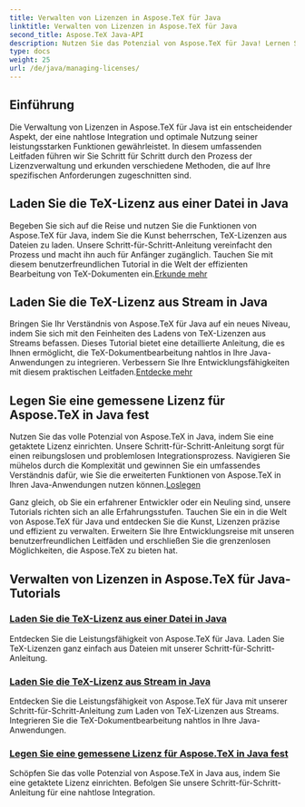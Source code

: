 ```yaml
---
title: Verwalten von Lizenzen in Aspose.TeX für Java
linktitle: Verwalten von Lizenzen in Aspose.TeX für Java
second_title: Aspose.TeX Java-API
description: Nutzen Sie das Potenzial von Aspose.TeX für Java! Lernen Sie, Lizenzen mühelos zu verwalten – laden Sie sie aus einer Datei, streamen Sie sie oder richten Sie mit unseren Schritt-für-Schritt-Anleitungen eine getaktete Lizenz ein.
type: docs
weight: 25
url: /de/java/managing-licenses/
---
```


## Einführung 

Die Verwaltung von Lizenzen in Aspose.TeX für Java ist ein entscheidender Aspekt, der eine nahtlose Integration und optimale Nutzung seiner leistungsstarken Funktionen gewährleistet. In diesem umfassenden Leitfaden führen wir Sie Schritt für Schritt durch den Prozess der Lizenzverwaltung und erkunden verschiedene Methoden, die auf Ihre spezifischen Anforderungen zugeschnitten sind.

## Laden Sie die TeX-Lizenz aus einer Datei in Java

Begeben Sie sich auf die Reise und nutzen Sie die Funktionen von Aspose.TeX für Java, indem Sie die Kunst beherrschen, TeX-Lizenzen aus Dateien zu laden. Unsere Schritt-für-Schritt-Anleitung vereinfacht den Prozess und macht ihn auch für Anfänger zugänglich. Tauchen Sie mit diesem benutzerfreundlichen Tutorial in die Welt der effizienten Bearbeitung von TeX-Dokumenten ein.[Erkunde mehr](./load-license-from-file/)

## Laden Sie die TeX-Lizenz aus Stream in Java

 Bringen Sie Ihr Verständnis von Aspose.TeX für Java auf ein neues Niveau, indem Sie sich mit den Feinheiten des Ladens von TeX-Lizenzen aus Streams befassen. Dieses Tutorial bietet eine detaillierte Anleitung, die es Ihnen ermöglicht, die TeX-Dokumentbearbeitung nahtlos in Ihre Java-Anwendungen zu integrieren. Verbessern Sie Ihre Entwicklungsfähigkeiten mit diesem praktischen Leitfaden.[Entdecke mehr](./load-license-from-stream/)

## Legen Sie eine gemessene Lizenz für Aspose.TeX in Java fest

Nutzen Sie das volle Potenzial von Aspose.TeX in Java, indem Sie eine getaktete Lizenz einrichten. Unsere Schritt-für-Schritt-Anleitung sorgt für einen reibungslosen und problemlosen Integrationsprozess. Navigieren Sie mühelos durch die Komplexität und gewinnen Sie ein umfassendes Verständnis dafür, wie Sie die erweiterten Funktionen von Aspose.TeX in Ihren Java-Anwendungen nutzen können.[Loslegen](./set-metered-license/)

Ganz gleich, ob Sie ein erfahrener Entwickler oder ein Neuling sind, unsere Tutorials richten sich an alle Erfahrungsstufen. Tauchen Sie ein in die Welt von Aspose.TeX für Java und entdecken Sie die Kunst, Lizenzen präzise und effizient zu verwalten. Erweitern Sie Ihre Entwicklungsreise mit unseren benutzerfreundlichen Leitfäden und erschließen Sie die grenzenlosen Möglichkeiten, die Aspose.TeX zu bieten hat.
## Verwalten von Lizenzen in Aspose.TeX für Java-Tutorials
### [Laden Sie die TeX-Lizenz aus einer Datei in Java](./load-license-from-file/)
Entdecken Sie die Leistungsfähigkeit von Aspose.TeX für Java. Laden Sie TeX-Lizenzen ganz einfach aus Dateien mit unserer Schritt-für-Schritt-Anleitung.
### [Laden Sie die TeX-Lizenz aus Stream in Java](./load-license-from-stream/)
Entdecken Sie die Leistungsfähigkeit von Aspose.TeX für Java mit unserer Schritt-für-Schritt-Anleitung zum Laden von TeX-Lizenzen aus Streams. Integrieren Sie die TeX-Dokumentbearbeitung nahtlos in Ihre Java-Anwendungen.
### [Legen Sie eine gemessene Lizenz für Aspose.TeX in Java fest](./set-metered-license/)
Schöpfen Sie das volle Potenzial von Aspose.TeX in Java aus, indem Sie eine getaktete Lizenz einrichten. Befolgen Sie unsere Schritt-für-Schritt-Anleitung für eine nahtlose Integration.